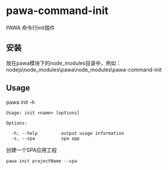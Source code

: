 # pawa-command-init

PAWA 命令行init插件

## 安装
放在pawa模块下的node_modules目录中，例如：nodejs\node_modules\pawa\node_modules\pawa-command-init

## Usage
    
pawa init -h

    Usage: init <name> [options]

    Options:
    
      -h, --help         output usage information
      -s, --spa          spa app

创建一个SPA应用工程  

```shell
pawa init projectName --spa   
```